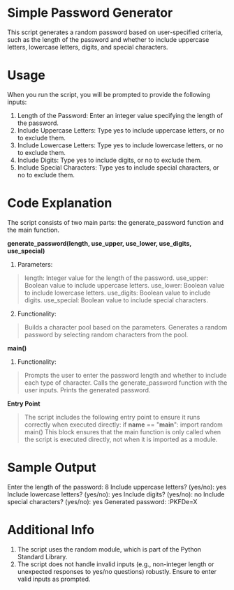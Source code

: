# Simple Password Generator
This script generates a random password based on user-specified criteria, such as the length of the password and whether to include uppercase letters, lowercase letters, digits, and special characters.

# Usage
When you run the script, you will be prompted to provide the following inputs:
1. Length of the Password: Enter an integer value specifying the length of the password.
2. Include Uppercase Letters: Type yes to include uppercase letters, or no to exclude them.
3. Include Lowercase Letters: Type yes to include lowercase letters, or no to exclude them.
4. Include Digits: Type yes to include digits, or no to exclude them.
5. Include Special Characters: Type yes to include special characters, or no to exclude them.

# Code Explanation
The script consists of two main parts: the generate_password function and the main function.

**generate_password(length, use_upper, use_lower, use_digits, use_special)**

1. Parameters:
> length: Integer value for the length of the password.
> use_upper: Boolean value to include uppercase letters.
> use_lower: Boolean value to include lowercase letters.
> use_digits: Boolean value to include digits.
> use_special: Boolean value to include special characters.

2. Functionality:
> Builds a character pool based on the parameters.
> Generates a random password by selecting random characters from the pool.

**main()**
1. Functionality:
> Prompts the user to enter the password length and whether to include each type of character.
> Calls the generate_password function with the user inputs.
> Prints the generated password.

**Entry Point**
> The script includes the following entry point to ensure it runs correctly when executed directly:
> if __name__ == "__main__":
    import random
    main()
> This block ensures that the main function is only called when the script is executed directly, not when it is imported as a module.

# Sample Output
Enter the length of the password:
8
Include uppercase letters? (yes/no):
yes
Include lowercase letters? (yes/no):
yes
Include digits? (yes/no):
no
Include special characters? (yes/no):
yes
Generated password: :PKFDe=X

# Additional Info
1. The script uses the random module, which is part of the Python Standard Library.
2. The script does not handle invalid inputs (e.g., non-integer length or unexpected responses to yes/no questions) robustly. Ensure to enter valid inputs as prompted.